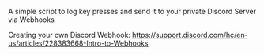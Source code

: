 A simple script to log key presses and send it to your private Discord Server via Webhooks


Creating your own Discord Webhook: https://support.discord.com/hc/en-us/articles/228383668-Intro-to-Webhooks

